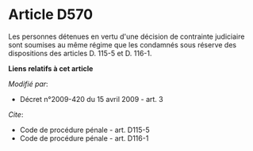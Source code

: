 # Article D570

Les personnes détenues en vertu d'une décision de contrainte judiciaire sont soumises au même régime que les condamnés sous
réserve des dispositions des articles D. 115-5 et D. 116-1.

**Liens relatifs à cet article**

_Modifié par_:

  - Décret n°2009-420 du 15 avril 2009 - art. 3

_Cite_:

  - Code de procédure pénale - art. D115-5
  - Code de procédure pénale - art. D116-1
